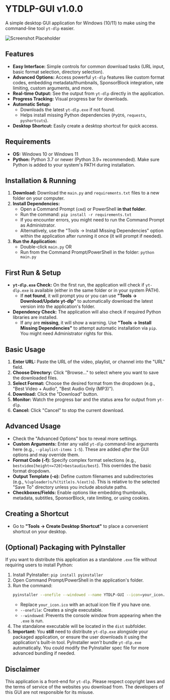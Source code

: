 # YTDLP-GUI v1.0.0

A simple desktop GUI application for Windows (10/11) to make using the command-line tool `yt-dlp` easier.

![Screenshot Placeholder](screenshot.png)  <!-- Add a screenshot later -->

## Features

*   **Easy Interface:** Simple controls for common download tasks (URL input, basic format selection, directory selection).
*   **Advanced Options:** Access powerful `yt-dlp` features like custom format codes, embedding metadata/thumbnails, SponsorBlock integration, rate limiting, custom arguments, and more.
*   **Real-time Output:** See the output from `yt-dlp` directly in the application.
*   **Progress Tracking:** Visual progress bar for downloads.
*   **Automatic Setup:**
    *   Downloads the latest `yt-dlp.exe` if not found.
    *   Helps install missing Python dependencies (`PyQt6`, `requests`, `pyshortcuts`).
*   **Desktop Shortcut:** Easily create a desktop shortcut for quick access.

## Requirements

*   **OS:** Windows 10 or Windows 11
*   **Python:** Python 3.7 or newer (Python 3.9+ recommended). Make sure Python is added to your system's PATH during installation.

## Installation & Running

1.  **Download:** Download the `main.py` and `requirements.txt` files to a new folder on your computer.
2.  **Install Dependencies:**
    *   Open a Command Prompt (`cmd`) or PowerShell **in that folder**.
    *   Run the command: `pip install -r requirements.txt`
    *   If you encounter errors, you might need to run the Command Prompt as Administrator.
    *   Alternatively, use the "Tools -> Install Missing Dependencies" option within the application after running it once (it will prompt if needed).
3.  **Run the Application:**
    *   Double-click `main.py` OR
    *   Run from the Command Prompt/PowerShell in the folder: `python main.py`

## First Run & Setup

*   **`yt-dlp.exe` Check:** On the first run, the application will check if `yt-dlp.exe` is available (either in the same folder or in your system PATH).
    *   If **not found**, it will prompt you or you can use **"Tools -> Download/Update yt-dlp"** to automatically download the latest version into the application's folder.
*   **Dependency Check:** The application will also check if required Python libraries are installed.
    *   If any are **missing**, it will show a warning. Use **"Tools -> Install Missing Dependencies"** to attempt automatic installation via `pip`. You might need Administrator rights for this.

## Basic Usage

1.  **Enter URL:** Paste the URL of the video, playlist, or channel into the "URL" field.
2.  **Choose Directory:** Click "Browse..." to select where you want to save the downloaded files.
3.  **Select Format:** Choose the desired format from the dropdown (e.g., "Best Video + Audio", "Best Audio Only (MP3)").
4.  **Download:** Click the "Download" button.
5.  **Monitor:** Watch the progress bar and the status area for output from `yt-dlp`.
6.  **Cancel:** Click "Cancel" to stop the current download.

## Advanced Usage

*   Check the "Advanced Options" box to reveal more settings.
*   **Custom Arguments:** Enter any valid `yt-dlp` command-line arguments here (e.g., `--playlist-items 1-5`). These are added *after* the GUI options and may override them.
*   **Format Code (-f):** Specify complex format selections (e.g., `bestvideo[height<=720]+bestaudio/best`). This overrides the basic format dropdown.
*   **Output Template (-o):** Define custom filenames and subdirectories (e.g., `%(uploader)s/%(title)s.%(ext)s`). This is relative to the selected "Save To" directory unless you include absolute paths.
*   **Checkboxes/Fields:** Enable options like embedding thumbnails, metadata, subtitles, SponsorBlock, rate limiting, or using cookies.

## Creating a Shortcut

*   Go to **"Tools -> Create Desktop Shortcut"** to place a convenient shortcut on your desktop.

## (Optional) Packaging with PyInstaller

If you want to distribute this application as a standalone `.exe` file without requiring users to install Python:

1.  Install PyInstaller: `pip install pyinstaller`
2.  Open Command Prompt/PowerShell in the application's folder.
3.  Run the command:
    ```bash
    pyinstaller --onefile --windowed --name YTDLP-GUI --icon=your_icon.ico main.py
    ```
    *   Replace `your_icon.ico` with an actual icon file if you have one.
    *   `--onefile`: Creates a single executable.
    *   `--windowed`: Prevents the console window from appearing when the `.exe` is run.
4.  The standalone executable will be located in the `dist` subfolder.
5.  **Important:** You **still** need to distribute `yt-dlp.exe` alongside your packaged application, or ensure the user downloads it using the application's built-in tool. PyInstaller *won't* bundle `yt-dlp.exe` automatically. You could modify the PyInstaller spec file for more advanced bundling if needed.

## Disclaimer

This application is a front-end for `yt-dlp`. Please respect copyright laws and the terms of service of the websites you download from. The developers of this GUI are not responsible for its misuse.
